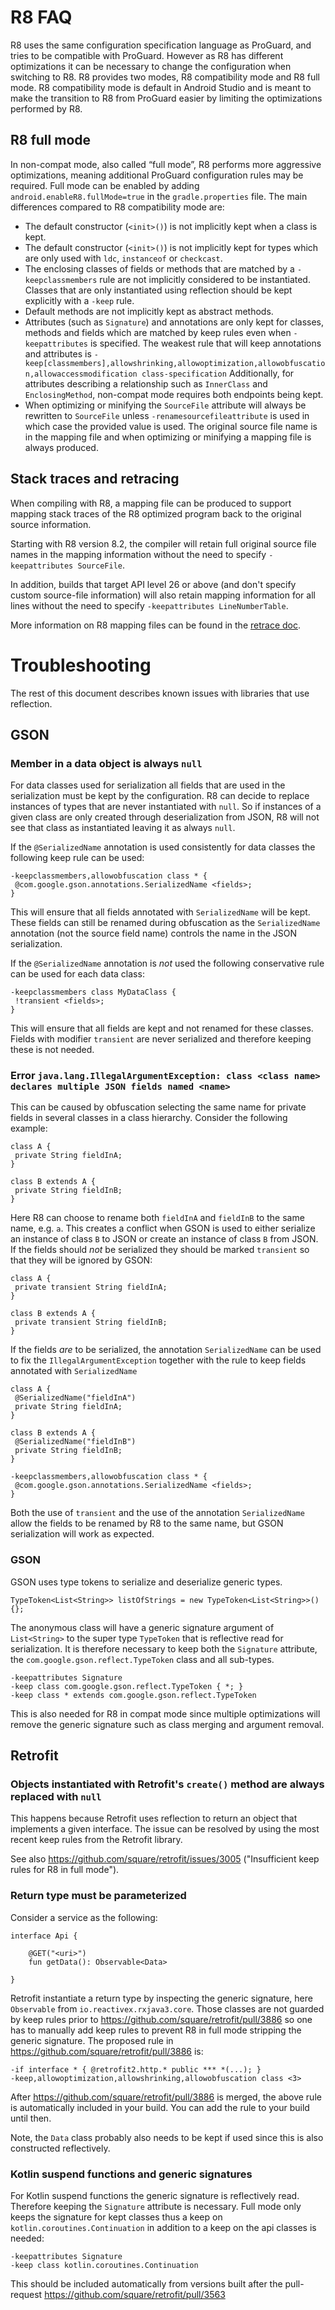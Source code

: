 # R8 FAQ

R8 uses the same configuration specification language as ProGuard, and tries to
be compatible with ProGuard. However as R8 has different optimizations it can be
necessary to change the configuration when switching to R8. R8 provides two
modes, R8 compatibility mode and R8 full mode. R8 compatibility mode is default
in Android Studio and is meant to make the transition to R8 from ProGuard easier
by limiting the optimizations performed by R8.

## R8 full mode
In non-compat mode, also called “full mode”, R8 performs more aggressive
optimizations, meaning additional ProGuard configuration rules may be required.
Full mode can be enabled by adding `android.enableR8.fullMode=true` in the
`gradle.properties` file. The main differences compared to R8 compatibility mode
are:

- The default constructor (`<init>()`) is not implicitly kept when a class is
kept.
- The default constructor (`<init>()`) is not implicitly kept for types which
are only used with `ldc`, `instanceof` or `checkcast`.
- The enclosing classes of fields or methods that are matched by a
`-keepclassmembers` rule are not implicitly considered to be instantiated.
Classes that are only instantiated using reflection should be kept explicitly
with a `-keep` rule.
- Default methods are not implicitly kept as abstract methods.
- Attributes (such as `Signature`) and annotations are only kept for classes,
methods and fields which are matched by keep rules even when `-keepattributes`
is specified. The weakest rule that will keep annotations and attributes is 
`-keep[classmembers],allowshrinking,allowoptimization,allowobfuscation,allowaccessmodification class-specification`
Additionally, for attributes describing a relationship such as `InnerClass` and
`EnclosingMethod`, non-compat mode requires both endpoints being kept.
- When optimizing or minifying the `SourceFile` attribute will always be
rewritten to `SourceFile` unless `-renamesourcefileattribute` is used in which
case the provided value is used. The original source file name is in the mapping
file and when optimizing or minifying a mapping file is always produced.

## Stack traces and retracing
When compiling with R8, a mapping file can be produced to support mapping stack
traces of the R8 optimized program back to the original source information.

Starting with R8 version 8.2, the compiler will retain full original source file
names in the mapping information without the need to specify
`-keepattributes SourceFile`.

In addition, builds that target API level 26 or above (and don't specify custom
source-file information) will also retain mapping information for all lines
without the need to specify `-keepattributes LineNumberTable`.

More information on R8 mapping files can be found in the [retrace doc](doc/retrace.md).

# Troubleshooting

The rest of this document describes known issues with libraries that use
reflection.

## GSON

### Member in a data object is always `null`

For data classes used for serialization all fields that are used in the
serialization must be kept by the configuration. R8 can decide to replace
instances of types that are never instantiated with `null`. So if instances of a
given class are only created through deserialization from JSON, R8 will not see
that class as instantiated leaving it as always `null`.

If the `@SerializedName` annotation is used consistently for data classes the
following keep rule can be used:

```
-keepclassmembers,allowobfuscation class * {
 @com.google.gson.annotations.SerializedName <fields>;
}
```

This will ensure that all fields annotated with `SerializedName` will be
kept. These fields can still be renamed during obfuscation as the
`SerializedName` annotation (not the source field name) controls the name in the
JSON serialization.

If the `@SerializedName` annotation is _not_ used the following conservative
rule can be used for each data class:

```
-keepclassmembers class MyDataClass {
 !transient <fields>;
}
```

This will ensure that all fields are kept and not renamed for these
classes. Fields with modifier `transient` are never serialized and therefore
keeping these is not needed.

### Error `java.lang.IllegalArgumentException: class <class name> declares multiple JSON fields named <name>`

This can be caused by obfuscation selecting the same name for private fields in
several classes in a class hierarchy. Consider the following example:

```
class A {
 private String fieldInA;
}

class B extends A {
 private String fieldInB;
}
```

Here R8 can choose to rename both `fieldInA` and `fieldInB` to the same name,
e.g. `a`. This creates a conflict when GSON is used to either serialize an
instance of class `B` to JSON or create an instance of class `B` from JSON. If
the fields should _not_ be serialized they should be marked `transient` so that
they will be ignored by GSON:

```
class A {
 private transient String fieldInA;
}

class B extends A {
 private transient String fieldInB;
}
```

If the fields _are_ to be serialized, the annotation `SerializedName` can be
used to fix the `IllegalArgumentException` together with the rule to keep fields
annotated with `SerializedName`

```
class A {
 @SerializedName("fieldInA")
 private String fieldInA;
}

class B extends A {
 @SerializedName("fieldInB")
 private String fieldInB;
}
```

```
-keepclassmembers,allowobfuscation class * {
 @com.google.gson.annotations.SerializedName <fields>;
}
```


Both the use of `transient` and the use of the annotation `SerializedName` allow
the fields to be renamed by R8 to the same name, but GSON serialization will
work as expected.

### GSON

GSON uses type tokens to serialize and deserialize generic types.

```TypeToken<List<String>> listOfStrings = new TypeToken<List<String>>() {};```

The anonymous class will have a generic signature argument of `List<String>` to
the super type `TypeToken` that is reflective read for serialization. It
is therefore necessary to keep both the `Signature` attribute, the
`com.google.gson.reflect.TypeToken` class and all sub-types.

```
-keepattributes Signature
-keep class com.google.gson.reflect.TypeToken { *; }
-keep class * extends com.google.gson.reflect.TypeToken
```

This is also needed for R8 in compat mode since multiple optimizations will
remove the generic signature such as class merging and argument removal.

## Retrofit

### Objects instantiated with Retrofit's `create()` method are always replaced with `null`

This happens because Retrofit uses reflection to return an object that
implements a given interface. The issue can be resolved by using the most recent
keep rules from the Retrofit library.

See also https://github.com/square/retrofit/issues/3005 ("Insufficient keep
rules for R8 in full mode").

### Return type must be parameterized

Consider a service as the following:
```
interface Api {

    @GET("<uri>")
    fun getData(): Observable<Data>

}
```

Retrofit instantiate a return type by inspecting the generic signature, here
`Observable` from `io.reactivex.rxjava3.core`. Those classes are not guarded by
keep rules prior to https://github.com/square/retrofit/pull/3886 so one has to
manually add keep rules to prevent R8 in full mode stripping the generic
signature. The proposed rule in https://github.com/square/retrofit/pull/3886 is:
```
-if interface * { @retrofit2.http.* public *** *(...); }
-keep,allowoptimization,allowshrinking,allowobfuscation class <3>
```
After https://github.com/square/retrofit/pull/3886 is merged, the above rule
is automatically included in your build. You can add the rule to your build
until then.

Note, the `Data` class probably also needs to be kept if used since this is
also constructed reflectively.

### Kotlin suspend functions and generic signatures

For Kotlin suspend functions the generic signature is reflectively read.
Therefore keeping the `Signature` attribute is necessary. Full mode only keeps
the signature for kept classes thus a keep on `kotlin.coroutines.Continuation` in
addition to a keep on the api classes is needed:
```
-keepattributes Signature
-keep class kotlin.coroutines.Continuation
```

This should be included automatically from versions built after the pull-request
https://github.com/square/retrofit/pull/3563

